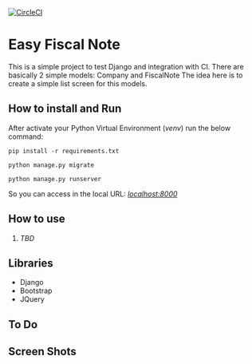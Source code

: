 [![CircleCI](https://circleci.com/gh/fabinhojorge/OCR_web.svg?style=svg)](https://circleci.com/gh/fabinhojorge/OCR_web)

# Easy Fiscal Note
This is a simple project to test Django and integration with CI.
There are basically 2 simple models: Company and FiscalNote
The idea here is to create a simple list screen for this models.

## How to install and Run

After activate your Python Virtual Environment (_venv_) run the below command:

```
pip install -r requirements.txt

python manage.py migrate

python manage.py runserver
```

So you can access in the local URL: _[localhost:8000](localhost:8000/)_



## How to use
1. _TBD_


## Libraries
* Django
* Bootstrap
* JQuery


## To Do




## Screen Shots
